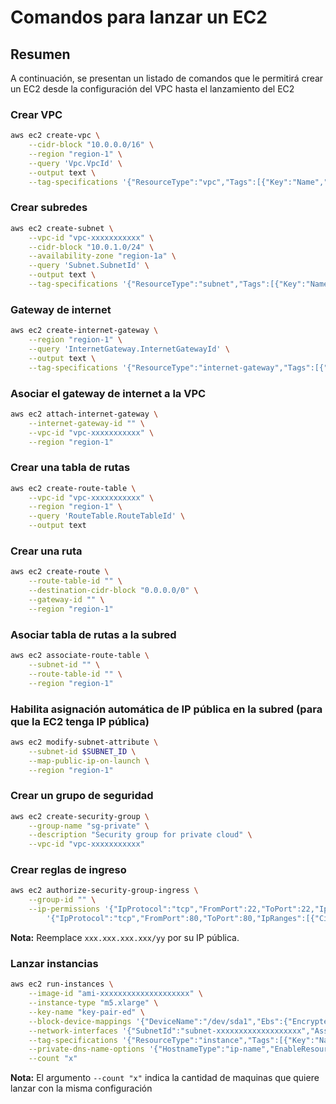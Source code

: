 # Comandos para lanzar un EC2

## Resumen

A continuación, se presentan un listado de comandos que le permitirá crear un EC2 desde la configuración del VPC hasta el lanzamiento del EC2

### Crear VPC

```bash
aws ec2 create-vpc \
    --cidr-block "10.0.0.0/16" \
    --region "region-1" \
    --query 'Vpc.VpcId' \
    --output text \
    --tag-specifications '{"ResourceType":"vpc","Tags":[{"Key":"Name","Value":"vpc"}]}'
```

### Crear subredes

```bash
aws ec2 create-subnet \
    --vpc-id "vpc-xxxxxxxxxxx" \
    --cidr-block "10.0.1.0/24" \
    --availability-zone "region-1a" \
    --query 'Subnet.SubnetId' \
    --output text \
    --tag-specifications '{"ResourceType":"subnet","Tags":[{"Key":"Name","Value":"subnet-1"}]}'
```

### Gateway de internet

```bash
aws ec2 create-internet-gateway \
    --region "region-1" \
    --query 'InternetGateway.InternetGatewayId' \
    --output text \
    --tag-specifications '{"ResourceType":"internet-gateway","Tags":[{"Key":"Name","Value":"igw"}]}'
```

### Asociar el gateway de internet a la VPC

```bash
aws ec2 attach-internet-gateway \
    --internet-gateway-id "" \
    --vpc-id "vpc-xxxxxxxxxxx" \
    --region "region-1"
```

### Crear una tabla de rutas

```bash
aws ec2 create-route-table \
    --vpc-id "vpc-xxxxxxxxxxx" \
    --region "region-1" \
    --query 'RouteTable.RouteTableId' \
    --output text
```

### Crear una ruta

```bash
aws ec2 create-route \
    --route-table-id "" \
    --destination-cidr-block "0.0.0.0/0" \
    --gateway-id "" \
    --region "region-1"
```

### Asociar tabla de rutas a la subred

```bash
aws ec2 associate-route-table \
    --subnet-id "" \
    --route-table-id "" \
    --region "region-1"
```

### Habilita asignación automática de IP pública en la subred (para que la EC2 tenga IP pública)

```bash
aws ec2 modify-subnet-attribute \
    --subnet-id $SUBNET_ID \
    --map-public-ip-on-launch \
    --region "region-1"
```

### Crear un grupo de seguridad

```bash
aws ec2 create-security-group \
    --group-name "sg-private" \
    --description "Security group for private cloud" \
    --vpc-id "vpc-xxxxxxxxxxx" 
```

### Crear reglas de ingreso

```bash
aws ec2 authorize-security-group-ingress \
    --group-id "" \
    --ip-permissions '{"IpProtocol":"tcp","FromPort":22,"ToPort":22,"IpRanges":[{"CidrIp":"xxx.xxx.xxx.xxx/yy","Description":"SSH"}]}'\ 
        '{"IpProtocol":"tcp","FromPort":80,"ToPort":80,"IpRanges":[{"CidrIp":"xxx.xxx.xxx.xxx/yy","Description":"HTTP"}]}'\ 
```

**Nota:** Reemplace `xxx.xxx.xxx.xxx/yy` por su IP pública. 

### Lanzar instancias

```bash
aws ec2 run-instances \
    --image-id "ami-xxxxxxxxxxxxxxxxxxxx" \
    --instance-type "m5.xlarge" \
    --key-name "key-pair-ed" \
    --block-device-mappings '{"DeviceName":"/dev/sda1","Ebs":{"Encrypted":false,"DeleteOnTermination":true,"Iops":3000,"VolumeSize":500,"VolumeType":"gp3","Throughput":125}}'\
    --network-interfaces '{"SubnetId":"subnet-xxxxxxxxxxxxxxxxxxx","AssociatePublicIpAddress":true,"DeviceIndex":0,"Groups":["sg-xxxxxxxxxxxxx"]}' \
    --tag-specifications '{"ResourceType":"instance","Tags":[{"Key":"Name","Value":"Mi-maquina"}]}' \
    --private-dns-name-options '{"HostnameType":"ip-name","EnableResourceNameDnsARecord":false,"EnableResourceNameDnsAAAARecord":false}' \
    --count "x"
```

**Nota:** El argumento `--count "x"` indica la cantidad de maquinas que quiere lanzar con la misma configuración